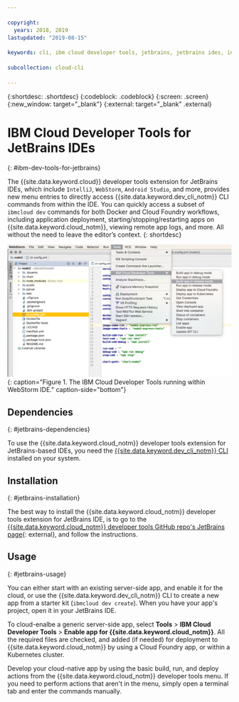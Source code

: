 ```yaml
---

copyright:
  years: 2018, 2019
lastupdated: "2019-08-15"

keywords: cli, ibm cloud developer tools, jetbrains, jetbrains ides, intellij, webstorm, android studio, ibmcloud dev, view remote logs, ibmcloud docker commands

subcollection: cloud-cli

---
```


{:shortdesc: .shortdesc}
{:codeblock: .codeblock}
{:screen: .screen}
{:new_window: target="_blank"}
{:external: target="_blank" .external}

# IBM Cloud Developer Tools for JetBrains IDEs
{: #ibm-dev-tools-for-jetbrains}

The {{site.data.keyword.cloud}} developer tools extension for JetBrains IDEs, which include `IntelliJ`, `WebStorm`, `Android Studio`, and more, provides new menu entries to directly access {{site.data.keyword.dev_cli_notm}} CLI commands from within the IDE. You can quickly access a subset of `ibmcloud dev` commands for both Docker and Cloud Foundry workflows, including application deployment, starting/stopping/restarting apps on {{site.data.keyword.cloud_notm}}, viewing remote app logs, and more. All without the need to leave the editor’s context.
{: shortdesc}

![The IBM Cloud Developer Tools running within WebStorm IDE.](../images/jetbrains.png "{{site.data.keyword.cloud_notm}} The IBM Cloud Developer Tools running within WebStorm IDE"){: caption="Figure 1. The IBM Cloud Developer Tools running within WebStorm IDE." caption-side="bottom"}

## Dependencies
{: #jetbrains-dependencies}

To use the {{site.data.keyword.cloud_notm}} developer tools extension for JetBrains-based IDEs, you need the [{{site.data.keyword.dev_cli_notm}} CLI](/docs/cli?topic=cloud-cli-getting-started) installed on your system.

## Installation
{: #jetbrains-installation}

The best way to install the {{site.data.keyword.cloud_notm}} developer tools extension for JetBrains IDE, is to go to the [{{site.data.keyword.cloud_notm}} developer tools GitHub repo's JetBrains page](https://github.com/IBM-Cloud/ibm-cloud-developer-tools/tree/master/jetbrains){: external}, and follow the instructions.

## Usage
{: #jetbrains-usage}

You can either start with an existing server-side app, and enable it for the cloud, or use the {{site.data.keyword.dev_cli_notm}} CLI to create a new app from a starter kit (`ibmcloud dev create`). When you have your app's project, open it in your JetBrains IDE.

To cloud-enalbe a generic server-side app, select **Tools** > **IBM Cloud Developer Tools** > **Enable app for {{site.data.keyword.cloud_notm}}**. All the required files are checked, and added (if needed) for deployment to {{site.data.keyword.cloud_notm}} by using a Cloud Foundry app, or within a Kubernetes cluster.

Develop your cloud-native app by using the basic build, run, and deploy actions from the {{site.data.keyword.cloud_notm}} developer tools menu. If you need to perform actions that aren't in the menu, simply open a terminal tab and enter the commands manually.
